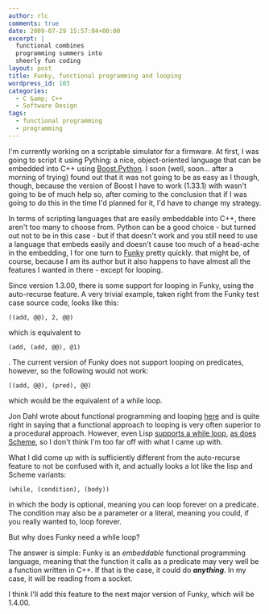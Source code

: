 ```yaml
---
author: rlc
comments: true
date: 2009-07-29 15:57:04+00:00
excerpt: |
  functional combines
  programming summers into
  sheerly fun coding
layout: post
title: Funky, functional programming and looping
wordpress_id: 103
categories:
  - C &amp; C++
  - Software Design
tags:
  - functional programming
  - programming
---
```


I'm currently working on a scriptable simulator for a firmware. At first, I was going to script it using Pything: a nice, object-oriented language that can be embedded into C++ using [Boost.Python](http://www.boost.org/doc/libs/release/libs/python/doc/index.html). I soon (well, soon... after a morning of trying) found out that it was not going to be as easy as I though, though, because the version of Boost I have to work (1.33.1) with wasn't going to be of much help so, after coming to the conclusion that if I was going to do this in the time I'd planned for it, I'd have to change my strategy.

In terms of scripting languages that are easily embeddable into C++, there aren't too many to choose from. Python can be a good choice - but turned out not to be in this case - but if that doesn't work and you still need to use a language that embeds easily and doesn't cause too much of a head-ache in the embedding, I for one turn to [Funky](http://funky.vlinder.ca) pretty quickly. that might be, of course, because I am its author but it also happens to have almost all the features I wanted in there - except for looping.

Since version 1.3.00, there is some support for looping in Funky, using the auto-recurse feature. A very trivial example, taken right from the Funky test case source code, looks like this:

    ((add, @@), 2, @@)

which is equivalent to

    (add, (add, @@), @1)

.
The current version of Funky does not support looping on predicates, however, so the following would not work:

    ((add, @@), (pred), @@)

which would be the equivalent of a while loop.

Jon Dahl wrote about functional programming and looping [here](http://web.archive.org/web/20141116141921/http://railspikes.com:80/2008/7/29/functional-loops-in-ruby-each-map-inject-select-and-for) and is quite right in saying that a functional approach to looping is very often superior to a procedural approach. However, even Lisp [supports a while loop](http://web.archive.org/web/20120829084348/http://www.rattlesnake.com/intro/fwd_002dsentence-while-loops.html), [as does Scheme](http://www.gimp.org/tutorials/Basic_Scheme/), so I don't think I'm too far off with what I came up with.

What I did come up with is sufficiently different from the auto-recurse feature to not be confused with it, and actually looks a lot like the lisp and Scheme variants:

    (while, (condition), (body))

in which the body is optional, meaning you can loop forever on a predicate. The condition may also be a parameter or a literal, meaning you could, if you really wanted to, loop forever.

But why does Funky need a while loop?

The answer is simple: Funky is an _embeddable_ functional programming language, meaning that the function it calls as a predicate may very well be a function written in C++. If that is the case, it could do _**anything**_. In my case, it will be reading from a socket.

I think I'll add this feature to the next major version of Funky, which will be 1.4.00.
